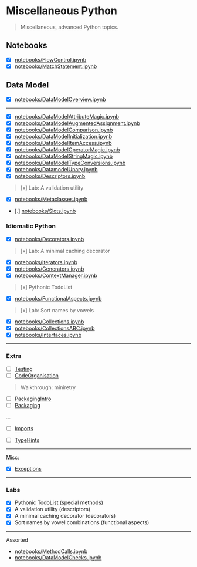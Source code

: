 # Miscellaneous Python

> Miscellaneous, advanced Python topics.

## Notebooks

* [x] [notebooks/FlowControl.ipynb](notebooks/FlowControl.ipynb)
* [x] [notebooks/MatchStatement.ipynb](notebooks/MatchStatement.ipynb)

## Data Model

* [x] [notebooks/DataModelOverview.ipynb](notebooks/DataModelOverview.ipynb)

----

* [x] [notebooks/DataModelAttributeMagic.ipynb](notebooks/DataModelAttributeMagic.ipynb)
* [x] [notebooks/DataModelAugmentedAssignment.ipynb](notebooks/DataModelAugmentedAssignment.ipynb)
* [x] [notebooks/DataModelComparison.ipynb](notebooks/DataModelComparison.ipynb)
* [x] [notebooks/DataModelInitialization.ipynb](notebooks/DataModelInitialization.ipynb)
* [x] [notebooks/DataModelItemAccess.ipynb](notebooks/DataModelItemAccess.ipynb)
* [x] [notebooks/DataModelOperatorMagic.ipynb](notebooks/DataModelOperatorMagic.ipynb)
* [x] [notebooks/DataModelStringMagic.ipynb](notebooks/DataModelStringMagic.ipynb)
* [x] [notebooks/DataModelTypeConversions.ipynb](notebooks/DataModelTypeConversions.ipynb)
* [x] [notebooks/DatamodelUnary.ipynb](notebooks/DatamodelUnary.ipynb)
* [x] [notebooks/Descriptors.ipynb](notebooks/Descriptors.ipynb)

> [x] Lab: A validation utility

* [x] [notebooks/Metaclasses.ipynb](notebooks/Metaclasses.ipynb)
* [.] [notebooks/Slots.ipynb](notebooks/Slots.ipynb)

### Idiomatic Python

* [x] [notebooks/Decorators.ipynb](notebooks/Decorators.ipynb)

> [x] Lab: A minimal caching decorator

* [x] [notebooks/Iterators.ipynb](notebooks/Iterators.ipynb)
* [x] [notebooks/Generators.ipynb](notebooks/Generators.ipynb)
* [x] [notebooks/ContextManager.ipynb](notebooks/ContextManager.ipynb)

> [x] Pythonic TodoList

* [x] [notebooks/FunctionalAspects.ipynb](notebooks/FunctionalAspects.ipynb)

> [x] Lab: Sort names by vowels

* [x] [notebooks/Collections.ipynb](notebooks/Collections.ipynb)
* [x] [notebooks/CollectionsABC.ipynb](notebooks/CollectionsABC.ipynb)
* [x] [notebooks/Interfaces.ipynb](notebooks/Interfaces.ipynb)

----

### Extra

* [ ] [Testing](Extra/Testing.md)
* [ ] [CodeOrganisation](Extra/CodeOrganisation.md)

> Walkthrough: miniretry

* [ ] [PackagingIntro](Extra/PackagingIntro/)
* [ ] [Packaging](Extra/Packaging/)

...

* [ ] [Imports](Extra/Imports.md)
* [ ] [TypeHints](Extra/TypeHints.md)



----

Misc:

* [x] [Exceptions](notebooks/Exceptions.ipynb)

----

### Labs

* [x] Pythonic TodoList (special methods)
* [x] A validation utility (descriptors)
* [x] A minimal caching decorator (decorators)
* [x] Sort names by vowel combinations (functional aspects)

----

Assorted

* [notebooks/MethodCalls.ipynb](notebooks/MethodCalls.ipynb)
* [notebooks/DataModelChecks.ipynb](notebooks/DataModelChecks.ipynb)
